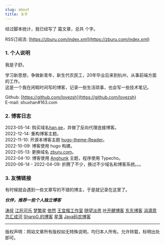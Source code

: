 ```yaml
---
slug: about
title: 关于
---
```


经过脚本统计，我已经写了 <span id="totalNum"></span> 篇文章，总共 <span id="totalWords"></span> 个字。

RSS订阅流: [https://zburu.com/index.xml](https://zburu.com/index.xml)

### 1. 个人说明

我是子舒。

学习新思想，争做新青年，新生代农民工，20年毕业后来到杭州，从事前端方面的工作。  
这是一个我在闲暇时间写的博客，记录一些生活琐事，也会写一些技术笔记。


Github: [https://github.com/lovezsh](https://github.com/lovezsh)  
E-mail: shuxhan#163.com  


### 2. 博客日志

2023-05-14: 购买域名[han.ge](https://han.ge)，并做了反向代理连接博客。  
2022-12-14: 重构博客主题。  
2022-11-10: 开源本博客主题 [hugo-theme-Reader](https://github.com/lovezsh/hugo-theme-Reader)。  
2022-10-09: 博客使用 hugo 构建。  
2022-05-13: 更换域名 [zburu.com](https://zburu.com)。  
2022-04-10: 博客使用 [Anghunk](https://github.com/lovezsh/Anghunk) 主题，程序使用 Typecho。  
2020-06-14 - 2022-04-09: 折腾了不少，换过不少域名和博客系统。。。  

### 3. 友情链接

有时候就会遇到一些文章写的不错的博主，于是就记录在这里了。

***伙伴，推荐一些个人独立博客***

[涛叔](https://taoshu.in)
[江卮可乐](https://blog.ijann.com)
[梦繁星](https://blog.emoao.com)
[依然](https://wind.ink)
[王宜楷工作室](http://www.wangyikai.com)
[随望淡思](https://www.lushaojun.com)
[叶开楗博客](https://xn--qpru0x.cn)
[东东博客](http://blog.shutwin.com)
[涓滴意念汇成河](http://www.zahui.top)
[SharpG.的博客](https://www.sharpgan.com)
[星落](https://urosi.cn)
[Java码农博客](https://ichochy.com)

---

版权声明：网站文章所有版权如无特殊说明，均归本人所有。允许转载，标明出处即可。
